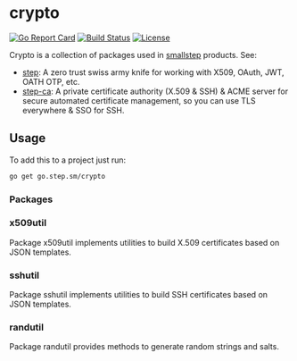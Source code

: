 # crypto

[![Go Report Card](https://goreportcard.com/badge/github.com/smallstep/crypto)](https://goreportcard.com/report/github.com/smallstep/crypto)
[![Build Status](https://travis-ci.com/smallstep/crypto.svg?branch=master)](https://travis-ci.com/smallstep/crypto)
[![License](https://img.shields.io/badge/License-Apache%202.0-blue.svg)](https://opensource.org/licenses/Apache-2.0)

Crypto is a collection of packages used in [smallstep](https://smallstep.com) products. See:

* [step](https://github.com/smallstep/cli): A zero trust swiss army knife for
  working with X509, OAuth, JWT, OATH OTP, etc.
* [step-ca](https://github.com/smallstep/certificates): A private certificate
  authority (X.509 & SSH) & ACME server for secure automated certificate
  management, so you can use TLS everywhere & SSO for SSH.

## Usage

To add this to a project just run:

```sh
go get go.step.sm/crypto
```

### Packages

### x509util

Package x509util implements utilities to build X.509 certificates based on JSON
templates.

### sshutil

Package sshutil implements utilities to build SSH certificates based on JSON
templates.

### randutil

Package randutil provides methods to generate random strings and salts.
